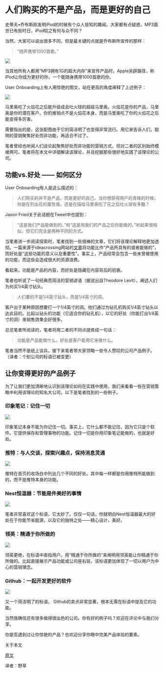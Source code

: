 
# 人们购买的不是产品，而是更好的自己 

史蒂夫•乔布斯刚发明iPod的时候有个众人皆知的趣闻。大家都有点疑惑，MP3面世已有些时日，iPod较之有何与众不同？

当然，大家可以说出很多不同，但是最关键的点就是乔布斯所宣传的那样：

> “随声携带1000首歌。”

![]( https://cdn-images-1.medium.com/max/800/0*Wlse2l1YTYdgXO2z.png)

当其他所有人都用“MP3拥有1G的超大内存”来宣传产品时，Apple另辟蹊径，称iPod让你成为更好的你，一个能随身携带1000首歌的你。

User Onboarding上有人用惊艳的图文，站在更高的角度阐释了上述例子：

![](https://cdn-images-1.medium.com/max/800/0*N6KjtnIFFHUPmRaw.gif)

马里奥吃了火焰花之后能升级成会吐火球的超级马里奥。火焰花是你的产品，马里奥是你的潜在客户。你的推销点不是火焰花本身，而是马里奥吃了你的火焰花之后能变得多厉害。

需要指出的是，这张配图由于它的简洁明了也变得非常流行。用它来告诉人们，聪明的营销聚焦好处而非功能，再适合不过了。

笔者曾经也听闻人们谈论起聚焦好处而非功能的营销方式，但对二者的区别始终模棱两可。笔者将在本文中详细解读该理论，并且挖掘那些很好地实践了该理论的公司。


## 功能vs.好处 —— 如何区分

User Onboarding有人是这么描述的：

> 人们购买的并不是产品，而是更好的自己。当你想获得用户的青睐的时候，你是在列出花的属性值，还是在描绘马里奥吃了花之后吐火球有多酷？

Jason Fried关于此话题在Tweet中也提到：

> “这是我们产品能做到的。”和“这是用我们的产品之后你能做的。”听起来很相似，但它们完全是两种不同的方式。

当笔者进一步阅读探索时，笔者找到一些很棒的文章，它们将该理论解释地更加透彻。一篇来源于ideacrossing网站的[文章](http://www.ideacrossing.org/blog/index.php/2012/07/why-features-tell-but-benefits-sell/)将功能比作“产品所具有的或者能做的”，而好处是“这些功能的意义以及重要性”。事实上，产品经常会包含一些未曾被使用的功能，而这些会造成很大的资源浪费。

看起来，功能是产品的内容，而好处是隐藏在内容背后的初衷。

笔者也听说了一句经典而简洁的营销谚语（据说出自Theodore Levit），阐述人们为何买1/4英寸钻头。

>  人们要的不是1/4英寸钻头，而是1/4英寸的洞。

客户出于某种原因想要打一个1/4英寸的洞。他们通过为钻孔机购买1/4英寸钻头以达此目的。比起以钻头的功能（它适合你的钻孔机），以它的好处（你能打出1/4英寸的洞）来销售效果会好很多。

总览笔者所阅读的，笔者将用二者的不同点提炼成一句话：

> 功能是产品能做什么，好处是客户能用它来做什么。

笔者当然不是纸上谈兵，接下来笔者带大家领略一些令人赞叹的公司产品例子。（译者：个别公司的标语已被变更） 

## 让你变得更好的产品例子

为了让我们更加清晰地认识到该理论如何在实践中使用，我们来看看一些在营销策略中利用该理论的知名大公司。以下是笔者找到的一些例子。

### 印象笔记：记住一切

![]( https://cdn-images-1.medium.com/max/800/0*hu7w3_38raKoI-le.png)

印象笔记本身不能为你记住一切。事实上，它什么都不能记住，因为它只是个软件。它提供保存和管理事物的功能。记住一切是你用印象笔记能做的，也就是好处。

### 推特：与人交谈，探索兴趣点，保持消息灵通

![]( https://cdn-images-1.medium.com/max/800/0*c8DsNWYn0-TVOE0T.png)

推特在首页的收场白中列出几个不同的好处。其中每一样都是你用推特所能做到的，而不是推特本身的功能。 

### Nest恒温器：节能是件美好的事情

![]( https://cdn-images-1.medium.com/max/800/0*LYKNoMvl1ucdIsNL.png)

笔者非常喜欢这个标语，它太妙了。仅仅一句话，你就明白Nest恒温器最大的好处在于你能节省能源，以及它的独特之处——精心设计，美好。

### 领英：精通于你所做的
	
![]( https://cdn-images-1.medium.com/max/800/0*sZ_mupaNxuVMH4_t.png)

领英更绝，在标语中直指用户。用“精通于你所做的”来阐明用领英能让你精通于你所做的。比起直接展示产品功能或公司座右铭，该标语更加体现了一切以用户为中心的营销理念。

###  Github：一起开发更好的软件

![]( https://cdn-images-1.medium.com/max/800/0*91gLkhFO9M3-JZoC.png)

又一个简洁明了的标语。 Github的卖点非常显著，根本无需在标语中提及它的功能。

当然我确信还有很多做得很出色的公司。你有好的例子吗？欢迎在评论中与我们分享。

你是否遇到过让你惊艳的产品？也欢迎分享你眼中完美产品体验的要素。

关于本文

[原文]( https://stories.buffer.com/people-dont-buy-products-they-buy-better-versions-of-themselves-5d6552aad4c6#.cq9o4jbh5
)

译者：野草 
